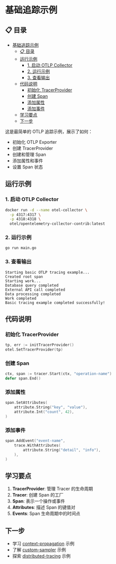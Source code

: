 # 基础追踪示例

## 📋 目录

- [基础追踪示例](#基础追踪示例)
  - [📋 目录](#-目录)
  - [运行示例](#运行示例)
    - [1. 启动 OTLP Collector](#1-启动-otlp-collector)
    - [2. 运行示例](#2-运行示例)
    - [3. 查看输出](#3-查看输出)
  - [代码说明](#代码说明)
    - [初始化 TracerProvider](#初始化-tracerprovider)
    - [创建 Span](#创建-span)
    - [添加属性](#添加属性)
    - [添加事件](#添加事件)
  - [学习要点](#学习要点)
  - [下一步](#下一步)

这是最简单的 OTLP 追踪示例，展示了如何：

- 初始化 OTLP Exporter
- 创建 TracerProvider
- 创建和管理 Span
- 添加属性和事件
- 设置 Span 状态

## 运行示例

### 1. 启动 OTLP Collector

```bash
docker run -d --name otel-collector \
  -p 4317:4317 \
  -p 4318:4318 \
  otel/opentelemetry-collector-contrib:latest
```

### 2. 运行示例

```bash
go run main.go
```

### 3. 查看输出

```text
Starting basic OTLP tracing example...
Created root span
Starting work...
Database query completed
External API call completed
Data processing completed
Work completed
Basic tracing example completed successfully!
```

## 代码说明

### 初始化 TracerProvider

```go
tp, err := initTracerProvider()
otel.SetTracerProvider(tp)
```

### 创建 Span

```go
ctx, span := tracer.Start(ctx, "operation-name")
defer span.End()
```

### 添加属性

```go
span.SetAttributes(
    attribute.String("key", "value"),
    attribute.Int("count", 42),
)
```

### 添加事件

```go
span.AddEvent("event-name",
    trace.WithAttributes(
        attribute.String("detail", "info"),
    ),
)
```

## 学习要点

1. **TracerProvider**: 管理 Tracer 的生命周期
2. **Tracer**: 创建 Span 的工厂
3. **Span**: 表示一个操作或事件
4. **Attributes**: 描述 Span 的键值对
5. **Events**: Span 生命周期中的时间点

## 下一步

- 学习 [context-propagation](../context-propagation/) 示例
- 了解 [custom-sampler](../custom-sampler/) 示例
- 探索 [distributed-tracing](../distributed-tracing/) 示例
